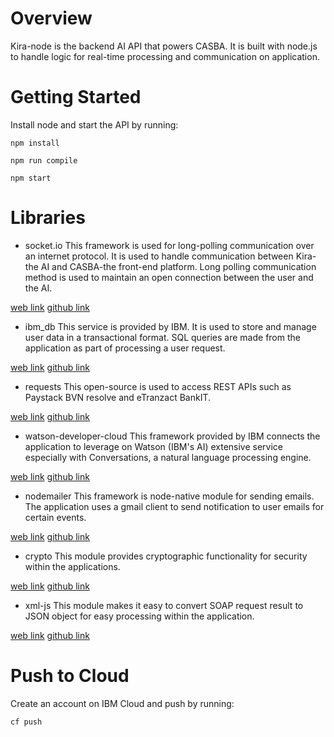 # Overview
Kira-node is the backend AI API that powers CASBA. It is built with node.js to handle logic for real-time processing and communication on application.

# Getting Started
Install node and start the API by running:
```
npm install

npm run compile

npm start
```
# Libraries
- socket.io
This framework is used for long-polling communication over an internet protocol. It is used to handle communication between Kira-the AI and CASBA-the front-end platform. Long polling communication method is used to maintain an open connection between the user and the AI.

[web link](https://www.google.com)
[github link](https://www.google.com)

- ibm_db
This service is provided by IBM. It is used to store and manage user data in a transactional format. SQL queries are made from the application as part of processing a user request.

[web link](https://www.google.com)
[github link](https://www.google.com)

- requests
This open-source is used to access REST APIs such as Paystack BVN resolve and eTranzact BankIT.

[web link](https://www.google.com)
[github link](https://www.google.com)

- watson-developer-cloud
This framework provided by IBM connects the application to leverage on Watson (IBM's AI) extensive service especially with Conversations, a natural language processing engine.

[web link](https://www.google.com)
[github link](https://www.google.com)

- nodemailer
This framework is node-native module for sending emails. The application uses a gmail client to send notification to user emails for certain events.

[web link](https://www.google.com)
[github link](https://www.google.com)

- crypto
This module provides cryptographic functionality for security within the applications.

[web link](https://www.google.com)
[github link](https://www.google.com)

- xml-js
This module makes it easy to convert SOAP request result to JSON object for easy processing within the application.

[web link](https://www.google.com)
[github link](https://www.google.com)

# Push to Cloud
Create an account on IBM Cloud and push by running:
```
cf push
```

